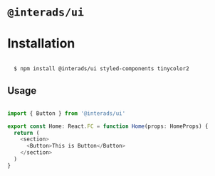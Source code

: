 # `@interads/ui`

# Installation

```bash

  $ npm install @interads/ui styled-components tinycolor2

```

## Usage

```javascript

import { Button } from '@interads/ui'

export const Home: React.FC = function Home(props: HomeProps) {
  return (
    <section>
      <Button>This is Button</Button>
    </section>
  )
}

```
